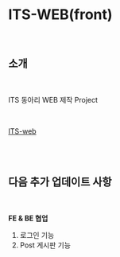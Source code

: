 # ITS-WEB(front)

<br />

## 소개

<br />

ITS 동아리 WEB 제작 Project

<br />

[ITS-web](https://leejintaek.github.io/ITS_WEB/)

<br />
<br />

## 다음 추가 업데이트 사항

<br />

**FE & BE 협업**

1. 로그인 기능
1. Post 게시판 기능
